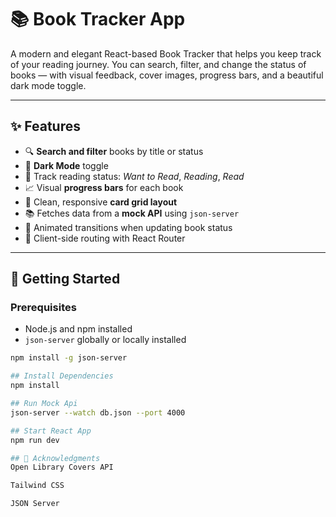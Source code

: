 # 📚 Book Tracker App

A modern and elegant React-based Book Tracker that helps you keep track of your reading journey. You can search, filter, and change the status of books — with visual feedback, cover images, progress bars, and a beautiful dark mode toggle.

---

## ✨ Features

- 🔍 **Search and filter** books by title or status
- 🌙 **Dark Mode** toggle
- 📖 Track reading status: _Want to Read_, _Reading_, _Read_
- 📈 Visual **progress bars** for each book
- 🎨 Clean, responsive **card grid layout**
- 📚 Fetches data from a **mock API** using `json-server`
- 🔄 Animated transitions when updating book status
- 🧭 Client-side routing with React Router

---

## 🚀 Getting Started

### Prerequisites

- Node.js and npm installed
- `json-server` globally or locally installed

```bash
npm install -g json-server

## Install Dependencies 
npm install

## Run Mock Api
json-server --watch db.json --port 4000

## Start React App
npm run dev

## 🙌 Acknowledgments
Open Library Covers API

Tailwind CSS

JSON Server